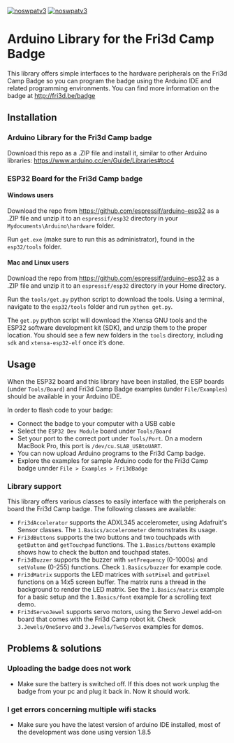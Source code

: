 [![noswpatv3](http://zoobab.wdfiles.com/local--files/start/noupcv3.jpg)](https://ffii.org/donate-now-to-save-europe-from-software-patents-says-ffii/)
[![noswpatv3](http://zoobab.wdfiles.com/local--files/start/noupcv3.jpg)](https://ffii.org/donate-now-to-save-europe-from-software-patents-says-ffii/)
# Arduino Library for the Fri3d Camp Badge

This library offers simple interfaces to the hardware peripherals on the Fri3d Camp Badge so you can program the badge using the Arduino IDE and related programming environments. You can find more information on the badge at http://fri3d.be/badge

## Installation

### Arduino Library for the Fri3d Camp badge

Download this repo as a .ZIP file and install it, similar to other Arduino libraries: https://www.arduino.cc/en/Guide/Libraries#toc4

### ESP32 Board for the Fri3d Camp badge

#### Windows users

Download the repo from https://github.com/espressif/arduino-esp32 as a .ZIP file and unzip it to an `espressif/esp32` directory in your `Mydocuments\Arduino\hardware` folder.

Run `get.exe` (make sure to run this as administrator), found in the `esp32/tools` folder.

#### Mac and Linux users

Download the repo from https://github.com/espressif/arduino-esp32 as a .ZIP file and unzip it to an `espressif/esp32` directory in your Home directory.

Run the `tools/get.py` python script to download the tools. Using a terminal, navigate to the `esp32/tools` folder and run `python get.py`.

The `get.py` python script will download the Xtensa GNU tools and the ESP32 software development kit (SDK), and unzip them to the proper location. You should see a few new folders in the `tools` directory, including `sdk` and `xtensa-esp32-elf` once it’s done.

## Usage

When the ESP32 board and this library have been installed, the ESP boards (under `Tools/Board`) and Fri3d Camp Badge examples (under `File/Examples`) should be available in your Arduino IDE.

In order to flash code to your badge:

* Connect the badge to your computer with a USB cable
* Select the `ESP32 Dev Module` board under `Tools/Board` 
* Set your port to the correct port under `Tools/Port`. On a modern MacBook Pro, this port is `/dev/cu.SLAB_USBtoUART`.
* You can now upload Arduino programs to the Fri3d Camp badge.
* Explore the examples for sample Arduino code for the Fri3d Camp badge unnder `File > Examples > Fri3dBadge`

### Library support

This library offers various classes to easily interface with the peripherals on board the Fri3d Camp badge. The following classes are available:

* `Fri3dAccelerator` supports the ADXL345 accelerometer, using Adafruit's Sensor classes. The `1.Basics/accelerometer` demonstrates its usage.
* `Fri3dButtons` supports the two buttons and two touchpads with `getButton` and `getTouchpad` functions. The `1.Basics/buttons` example shows how to check the button and touchpad states.
* `Fri3dBuzzer` supports the buzzer with `setFrequency` (0-1000s) and `setVolume` (0-255) functions. Check `1.Basics/buzzer` for example code.
* `Fri3dMatrix` supports the LED matrices with `setPixel` and `getPixel` functions on a 14x5 screen buffer. The matrix runs a thread in the background to render the LED matrix. See the `1.Basics/matrix` example for a basic setup and the `1.Basics/font` example for a scrolling text demo.
* `Fri3dServoJewel` supports servo motors, using the Servo Jewel add-on board that comes with the Fri3d Camp robot kit. Check `3.Jewels/OneServo` and `3.Jewels/TwoServos` examples for demos.

## Problems & solutions

### Uploading the badge does not work
* Make sure the battery is switched off. If this does not work unplug the badge from your pc and plug it back in. Now it should work.

### I get errors concerning multiple wifi stacks
* Make sure you have the latest version of arduino IDE installed, most of the development was done using version 1.8.5
